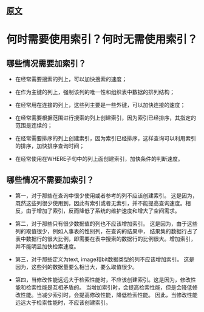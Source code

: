 ## [原文](https://blog.csdn.net/u010425776/article/details/60968248)

# 何时需要使用索引？何时无需使用索引？

## 哪些情况需要加索引？
- 在经常需要搜索的列上，可以加快搜索的速度；

- 在作为主键的列上，强制该列的唯一性和组织表中数据的排列结构；

- 在经常用在连接的列上，这些列主要是一些外键，可以加快连接的速度；

- 在经常需要根据范围进行搜索的列上创建索引，因为索引已经排序，其指定的范围是连续的；

- 在经常需要排序的列上创建索引，因为索引已经排序，这样查询可以利用索引的排序，加快排序查询时间；

- 在经常使用在WHERE子句中的列上面创建索引，加快条件的判断速度。

## 哪些情况不需要加索引？

- 第一，对于那些在查询中很少使用或者参考的列不应该创建索引。
这是因为，既然这些列很少使用到，因此有索引或者无索引，并不能提高查询速度。相反，由于增加了索引，反而降低了系统的维护速度和增大了空间需求。

- 第二，对于那些只有很少数据值的列也不应该增加索引。
这是因为，由于这些列的取值很少，例如人事表的性别列，在查询的结果中，
结果集的数据行占了表中数据行的很大比例，即需要在表中搜索的数据行的比例很大。增加索引，并不能明显加快检索速度。

- 第三，对于那些定义为text, image和bit数据类型的列不应该增加索引。
这是因为，这些列的数据量要么相当大，要么取值很少。 

- 第四，当修改性能远远大于检索性能时，不应该创建索引。这是因为，修改性能和检索性能是互相矛盾的。
当增加索引时，会提高检索性能，但是会降低修改性能。当减少索引时，会提高修改性能，降低检索性能。
因此，当修改性能远远大于检索性能时，不应该创建索引。

 